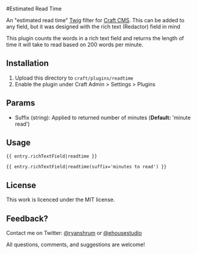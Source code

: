#Estimated Read Time

An "estimated read time" [Twig](http://twig.sensiolabs.org/) filter for [Craft CMS](http://buildwithcraft.com/). This can be added to any field, but it was designed with the rich text (Redactor) field in mind

This plugin counts the words in a rich text field and returns the length of time it will take to read based on 200 words per minute.

## Installation

1. Upload this directory to `craft/plugins/readtime`
2. Enable the plugin under Craft Admin > Settings > Plugins

## Params

- Suffix (string): Applied to returned number of minutes (**Default:** 'minute read')

## Usage

```
{{ entry.richTextField|readtime }}

{{ entry.richTextField|readtime(suffix='minutes to read') }}
```

## License

This work is licenced under the MIT license.

## Feedback?

Contact me on Twitter: [@ryanshrum](https://twitter.com/ryanshrum) or [@ehousestudio](https://twitter.com/ehousestudio)

All questions, comments, and suggestions are welcome!